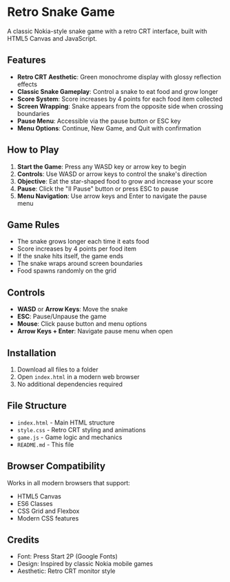 # Retro Snake Game

A classic Nokia-style snake game with a retro CRT interface, built with HTML5 Canvas and JavaScript.

## Features

- **Retro CRT Aesthetic**: Green monochrome display with glossy reflection effects
- **Classic Snake Gameplay**: Control a snake to eat food and grow longer
- **Score System**: Score increases by 4 points for each food item collected
- **Screen Wrapping**: Snake appears from the opposite side when crossing boundaries
- **Pause Menu**: Accessible via the pause button or ESC key
- **Menu Options**: Continue, New Game, and Quit with confirmation

## How to Play

1. **Start the Game**: Press any WASD key or arrow key to begin
2. **Controls**: Use WASD or arrow keys to control the snake's direction
3. **Objective**: Eat the star-shaped food to grow and increase your score
4. **Pause**: Click the "II Pause" button or press ESC to pause
5. **Menu Navigation**: Use arrow keys and Enter to navigate the pause menu

## Game Rules

- The snake grows longer each time it eats food
- Score increases by 4 points per food item
- If the snake hits itself, the game ends
- The snake wraps around screen boundaries
- Food spawns randomly on the grid

## Controls

- **WASD** or **Arrow Keys**: Move the snake
- **ESC**: Pause/Unpause the game
- **Mouse**: Click pause button and menu options
- **Arrow Keys + Enter**: Navigate pause menu when open

## Installation

1. Download all files to a folder
2. Open `index.html` in a modern web browser
3. No additional dependencies required

## File Structure

- `index.html` - Main HTML structure
- `style.css` - Retro CRT styling and animations
- `game.js` - Game logic and mechanics
- `README.md` - This file

## Browser Compatibility

Works in all modern browsers that support:
- HTML5 Canvas
- ES6 Classes
- CSS Grid and Flexbox
- Modern CSS features

## Credits

- Font: Press Start 2P (Google Fonts)
- Design: Inspired by classic Nokia mobile games
- Aesthetic: Retro CRT monitor style
